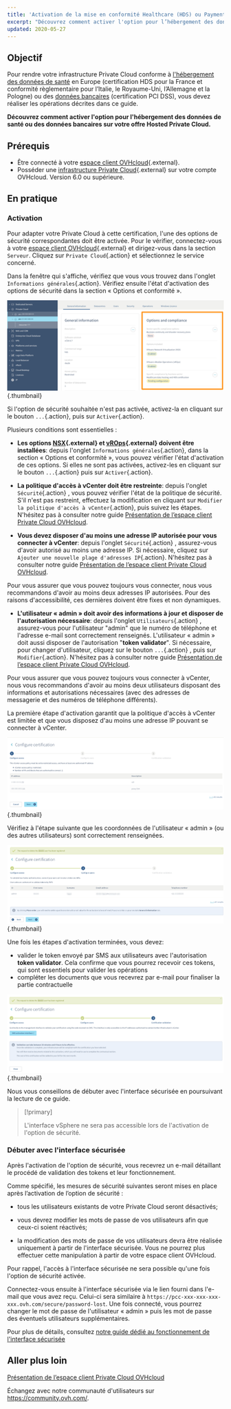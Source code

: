 ```yaml
---
title: 'Activation de la mise en conformité Healthcare (HDS) ou Payment Services (PCI DSS)'
excerpt: "Découvrez comment activer l'option pour l’hébergement des données de santé ou des données bancaires sur votre offre Hosted Private Cloud"
updated: 2020-05-27
---
```


## Objectif

Pour rendre votre infrastructure Private Cloud conforme à [l'hébergement des données de santé](https://www.ovhcloud.com/fr/enterprise/products/hosted-private-cloud/safety-compliance/hds/) en Europe (certification HDS pour la France et conformité règlementaire pour l’Italie, le Royaume-Uni, l’Allemagne et la Pologne) ou des [données bancaires](https://www.ovhcloud.com/fr/enterprise/products/hosted-private-cloud/safety-compliance/pci-dss/) (certification PCI DSS), vous devez réaliser les opérations décrites dans ce guide.

**Découvrez comment activer l'option pour l'hébergement des données de santé ou des données bancaires sur votre offre Hosted Private Cloud.**

## Prérequis

* Être connecté à votre [espace client OVHcloud](https://www.ovh.com/auth/?action=gotomanager&from=https://www.ovh.com/fr/&ovhSubsidiary=fr){.external}.
* Posséder une [infrastructure Private Cloud](https://www.ovh.com/fr/public-cloud/instances/){.external} sur votre compte OVHcloud. Version 6.0 ou supérieure.

## En pratique

### Activation

Pour adapter votre Private Cloud à cette certification, l'une des options de sécurité correspondantes doit être activée. Pour le vérifier, connectez-vous à votre [espace client OVHcloud](https://www.ovh.com/auth/?action=gotomanager&from=https://www.ovh.com/fr/&ovhSubsidiary=fr){.external} et dirigez-vous dans la section `Serveur`. Cliquez sur `Private Cloud`{.action} et sélectionnez le service concerné.

Dans la fenêtre qui s'affiche, vérifiez que vous vous trouvez dans l'onglet `Informations générales`{.action}. Vérifiez ensuite l'état d'activation des options de sécurité dans la section « Options et conformité ».

![hdspcidsscompliance](images/compliancesddc01.png){.thumbnail}

Si l'option de sécurité souhaitée n'est pas activée, activez-la en cliquant sur le bouton `...`{.action}, puis sur `Activer`{.action}. 

Plusieurs conditions sont essentielles :

- **Les options [NSX](https://www.ovhcloud.com/fr/enterprise/products/hosted-private-cloud/nsx-datacenter-vsphere/){.external} et [vROps](https://www.ovhcloud.com/fr/enterprise/products/hosted-private-cloud/vrops/){.external} doivent être installées**: depuis l'onglet `Informations générales`{.action}, dans la section « Options et conformité », vous pouvez vérifier l'état d'activation de ces options. Si elles ne sont pas activées, activez-les en cliquant sur le bouton `...`{.action} puis sur `Activer`{.action}.

- **La politique d'accès à vCenter doit être restreinte**: depuis l'onglet `Sécurité`{.action} , vous pouvez vérifier l'état de la politique de sécurité. S'il n'est pas restreint, effectuez la modification en cliquant sur `Modifier la politique d'accès à vCenter`{.action}, puis suivez les étapes. N'hésitez pas à consulter notre guide [Présentation de l’espace client Private Cloud OVHcloud](/pages/hosted_private_cloud/hosted_private_cloud_powered_by_vmware/manager_ovh_private_cloud).

- **Vous devez disposer d'au moins une adresse IP autorisée pour vous connecter à vCenter**: depuis l'onglet `Sécurité`{.action} , assurez-vous d'avoir autorisé au moins une adresse IP. Si nécessaire, cliquez sur `Ajouter une nouvelle plage d'adresses IP`{.action}. N'hésitez pas à consulter notre guide [Présentation de l’espace client Private Cloud OVHcloud](/pages/hosted_private_cloud/hosted_private_cloud_powered_by_vmware/manager_ovh_private_cloud).

Pour vous assurer que vous pouvez toujours vous connecter, nous vous recommandons d'avoir au moins deux adresses IP autorisées. Pour des raisons d'accessibilité, ces dernières doivent être fixes et non dynamiques.

- **L'utilisateur « admin » doit avoir des informations à jour et disposer de l'autorisation nécessaire**: depuis l'onglet `Utilisateurs`{.action} , assurez-vous pour l'utilisateur "admin" que le numéro de téléphone et l'adresse e-mail sont correctement renseignés. L'utilisateur « admin » doit aussi disposer de l'autorisation "**token validator**". Si nécessaire, pour changer d'utilisateur, cliquez sur le bouton `...`{.action} , puis sur `Modifier`{.action}. N'hésitez pas à consulter notre guide [Présentation de l’espace client Private Cloud OVHcloud](/pages/hosted_private_cloud/hosted_private_cloud_powered_by_vmware/manager_ovh_private_cloud).

Pour vous assurer que vous pouvez toujours vous connecter à vCenter, nous vous recommandons d'avoir au moins deux utilisateurs disposant des informations et autorisations nécessaires (avec des adresses de messagerie et des numéros de téléphone différents).

La première étape d'activation garantit que la politique d'accès à vCenter est limitée et que vous disposez d'au moins une adresse IP pouvant se connecter à vCenter.

![hdspcidsscompliance](images/compliancesddc02.png){.thumbnail}

Vérifiez à l'étape suivante que les coordonnées de l'utilisateur « admin » (ou des autres utilisateurs) sont correctement renseignées.

![hdspcidsscompliance](images/compliancesddc03.png){.thumbnail}

Une fois les étapes d'activation terminées, vous devez:

- valider le token envoyé par SMS aux utilisateurs avec l'autorisation **token validator**. Cela confirme que vous pourrez recevoir ces tokens, qui sont essentiels pour valider les opérations
- compléter les documents que vous recevrez par e-mail pour finaliser la partie contractuelle

![hdspcidsscompliance](images/compliancesddc04.png){.thumbnail}

Nous vous conseillons de débuter avec l'interface sécurisée en poursuivant la lecture de ce guide. 

> [!primary]
>
>  L'interface vSphere ne sera pas accessible lors de l'activation de l'option de sécurité.
>

### Débuter avec l'interface sécurisée

Après l'activation de l'option de sécurité, vous recevrez un e-mail détaillant le procédé de validation des tokens et leur fonctionnement.

Comme spécifié, les mesures de sécurité suivantes seront mises en place après l’activation de l’option de sécurité :

- tous les utilisateurs existants de votre Private Cloud seront désactivés;

- vous devrez modifier les mots de passe de vos utilisateurs afin que ceux-ci soient réactivés;

- la modification des mots de passe de vos utilisateurs devra être réalisée uniquement à partir de l'interface sécurisée. Vous ne pourrez plus effectuer cette manipulation à partir de votre espace client OVHcloud.

Pour rappel, l'accès à l'interface sécurisée ne sera possible qu'une fois l'option de sécurité activée.
 
Connectez-vous ensuite à l'interface sécurisée via le lien fourni dans l'e-mail que vous avez reçu. Celui-ci sera similaire à `https://pcc-xxx-xxx-xxx-xxx.ovh.com/secure/password-lost`. Une fois connecté, vous pourrez changer le mot de passe de l'utilisateur « admin » puis les mot de passe des éventuels utilisateurs supplémentaires.

Pour plus de détails, consultez [notre guide dédié au fonctionnement de l'interface sécurisée](/pages/hosted_private_cloud/hosted_private_cloud_powered_by_vmware/interface-secure)

## Aller plus loin

[Présentation de l’espace client Private Cloud OVHcloud](/pages/hosted_private_cloud/hosted_private_cloud_powered_by_vmware/manager_ovh_private_cloud)

Échangez avec notre communauté d'utilisateurs sur <https://community.ovh.com/>.

